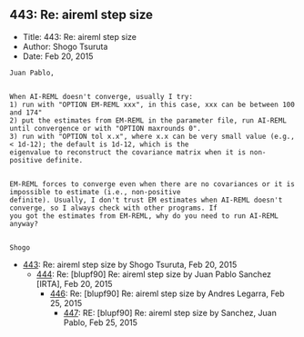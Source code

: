 ## 443: Re: aireml step size

- Title: 443: Re: aireml step size
- Author: Shogo Tsuruta
- Date: Feb 20, 2015

```
Juan Pablo,


When AI-REML doesn't converge, usually I try:
1) run with "OPTION EM-REML xxx", in this case, xxx can be between 100 and 174"
2) put the estimates from EM-REML in the parameter file, run AI-REML until convergence or with "OPTION maxrounds 0".
3) run with "OPTION tol x.x", where x.x can be very small value (e.g., < 1d-12); the default is 1d-12, which is the
eigenvalue to reconstruct the covariance matrix when it is non-positive definite.


EM-REML forces to converge even when there are no covariances or it is impossible to estimate (i.e., non-positive
definite). Usually, I don't trust EM estimates when AI-REML doesn't converge, so I always check with other programs. If
you got the estimates from EM-REML, why do you need to run AI-REML anyway?


Shogo
```

- [443](0443.md): Re: aireml step size by Shogo Tsuruta, Feb 20, 2015
    - [444](0444.md): Re: [blupf90] Re: aireml step size by Juan Pablo Sanchez [IRTA], Feb 20, 2015
        - [446](0446.md): Re: [blupf90] Re: aireml step size by Andres Legarra, Feb 25, 2015
            - [447](0447.md): RE: [blupf90] Re: aireml step size by Sanchez, Juan Pablo, Feb 25, 2015
